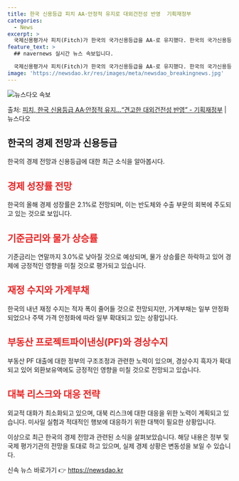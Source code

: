 ```yaml
---
title: 한국 신용등급 피치 AA·안정적 유지로 대외건전성 반영  기획재정부
categories:
  - News
excerpt: >
  국제신용평가사 피치(Fitch)가 한국의 국가신용등급을 AA-로 유지했다. 한국의 국가신용등급 전망도 안정적…
feature_text: >
  ## navernews 실시간 뉴스 속보입니다.

  국제신용평가사 피치(Fitch)가 한국의 국가신용등급을 AA-로 유지했다. 한국의 국가신용등급 전망도 안정적…
image: 'https://newsdao.kr/res/images/meta/newsdao_breakingnews.jpg'
---
```


![뉴스다오 속보](https://newsdao.kr/res/images/meta/newsdao_breakingnews.jpg)

<p>출처: <a href="https://newsdao.kr/3285" rel="dofollow">피치, 한국 신용등급 AA·안정적 유지…“견고한 대외건전성 반영” - 기획재정부</a> | 뉴스다오</p>

<h2 data-ke-size="size26">한국의 경제 전망과 신용등급</h2>
<p data-ke-size="size16">한국의 경제 전망과 신용등급에 대한 최근 소식을 알아봅시다.</p>

<h2><b><span style="color: #ee2323;">경제 성장률 전망</span></b></h2>
<p data-ke-size="size16">한국의 올해 경제 성장률은 2.1%로 전망되며, 이는 반도체와 수출 부문의 회복에 주도되고 있는 것으로 보입니다.</p>

<h2><b><span style="color: #ee2323;">기준금리와 물가 상승률</span></b></h2>
<p data-ke-size="size16">기준금리는 연말까지 3.0%로 낮아질 것으로 예상되며, 물가 상승률은 하락하고 있어 경제에 긍정적인 영향을 미칠 것으로 평가되고 있습니다.</p>

<h2><b><span style="color: #ee2323;">재정 수지와 가계부채</span></b></h2>
<p data-ke-size="size16">한국의 내년 재정 수지는 적자 폭이 줄어들 것으로 전망되지만, 가계부채는 일부 안정화되었으나 주택 가격 안정화에 따라 일부 확대되고 있는 상황입니다.</p>

<h2><b><span style="color: #ee2323;">부동산 프로젝트파이낸싱(PF)와 경상수지</span></b></h2>
<p data-ke-size="size16">부동산 PF 대출에 대한 정부의 구조조정과 관련한 노력이 있으며, 경상수지 흑자가 확대되고 있어 외환보유액에도 긍정적인 영향을 미칠 것으로 전망되고 있습니다.</p>

<h2><b><span style="color: #ee2323;">대북 리스크와 대응 전략</span></b></h2>
<p data-ke-size="size16">외교적 대화가 최소화되고 있으며, 대북 리스크에 대한 대응을 위한 노력이 계획되고 있습니다. 미사일 실험과 적대적인 행보에 대응하기 위한 대책이 필요한 상황입니다.</p>

이상으로 최근 한국의 경제 전망과 관련된 소식을 살펴보았습니다. 해당 내용은 정부 및 국제 평가기관의 전망을 토대로 하고 있으며, 실제 경제 상황은 변동성을 보일 수 있습니다. 

신속 뉴스 바로가기 👉 <a href="https://newsdao.kr" rel="dofollow">https://newsdao.kr</a>


